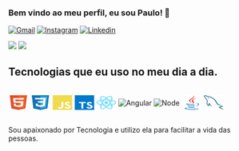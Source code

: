 ### Bem vindo ao meu perfil, eu sou Paulo! 👋

[![Gmail](https://img.shields.io/badge/Gmail-D14836?style=for-the-badge&logo=gmail&logoColor=white)](paulo.phdc.28@gmail.com)
[![Instagram](https://img.shields.io/badge/Instagram-E4405F?style=for-the-badge&logo=instagram&logoColor=white)](https://www.instagram.com/paulo.phdc.86/)
[![Linkedin](https://img.shields.io/badge/LinkedIn-0077B5?style=for-the-badge&logo=linkedin&logoColor=white)](https://www.linkedin.com/in/paulophdc86/)


<div>
  <img height="180cm" src="https://github-readme-stats.vercel.app/api?username=PauloHDCouto&show_icons=true&theme=radical" />
  <img height="180cm" src="https://github-readme-stats.vercel.app/api/top-langs/?username=PauloHDCouto&theme=radical" />
</div>

## Tecnologias que eu uso no meu dia a dia.

<div style="display: inline_block"><br>
  <img align="center" alt="HTML" height="30" width="40" src="https://raw.githubusercontent.com/devicons/devicon/master/icons/html5/html5-original.svg">
  <img align="center" alt="CSS" height="30" width="40" src="https://raw.githubusercontent.com/devicons/devicon/master/icons/css3/css3-original.svg">
  <img align="center" alt="Js" height="30" width="40" src="https://raw.githubusercontent.com/devicons/devicon/master/icons/javascript/javascript-plain.svg">
  <img align="center" alt="Ts" height="30" width="40" src="https://raw.githubusercontent.com/devicons/devicon/master/icons/typescript/typescript-plain.svg">
  <img align="center" alt="React" height="30" width="40" src="https://raw.githubusercontent.com/devicons/devicon/master/icons/react/react-original.svg">
  <img align="center" alt="Angular" height="30" width="40" src="https://img.icons8.com/?size=256&id=71257&format=png">
  <img align="center" alt="Node" height="30" width="40" src="https://img.icons8.com/?size=256&id=54087&format=png">
  <img align="center" alt="Java" height="30" width="40" src="https://raw.githubusercontent.com/devicons/devicon/master/icons/java/java-original.svg">
  <img align="center" alt="MySlq" height="30" width="40" src="https://raw.githubusercontent.com/devicons/devicon/master/icons/mysql/mysql-original.svg">
</div><br/>

Sou apaixonado por Tecnologia e utilizo ela para facilitar a vida das pessoas.

	


